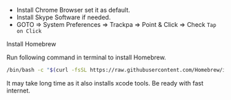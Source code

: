 - Install Chrome Browser set it as default.
- Install Skype Software if needed.
- GOTO => System Preferences => Trackpa => Point & Click => Check `Tap on Click`


Install Homebrew

Run following command in terminal to install Homebrew.

```bash
/bin/bash -c "$(curl -fsSL https://raw.githubusercontent.com/Homebrew/install/HEAD/install.sh)"
```

It may take long time as it also installs xcode tools. Be ready with fast internet.
